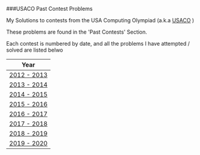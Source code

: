 ###USACO Past Contest Problems

My Solutions to contests from the USA Computing Olympiad (a.k.a [USACO](usaco.org) )

These problems are found in the 'Past Contests' Section. 

Each contest is numbered by date, and all the problems I have attempted / solved are listed belwo

| Year |
|-------| 
| [2012 - 2013](https://github.com/BinaryCrazy/programming-for-glory/tree/code-in-progress/USACO/Past%20Contest%20Problems/2012%20-%202013)  | 
| [2013 - 2014](https://github.com/BinaryCrazy/programming-for-glory/tree/code-in-progress/USACO/Past%20Contest%20Problems/2013%20-%202014)  |
| [2014 - 2015](https://github.com/BinaryCrazy/programming-for-glory/tree/code-in-progress/USACO/Past%20Contest%20Problems/2014%20-%202015) |  
| [2015 - 2016](https://github.com/BinaryCrazy/programming-for-glory/tree/code-in-progress/USACO/Past%20Contest%20Problems/2015%20-%202016)  | 
| [2016 - 2017](https://github.com/BinaryCrazy/programming-for-glory/tree/code-in-progress/USACO/Past%20Contest%20Problems/2016%20-%202017)  |
| [2017 - 2018](https://github.com/BinaryCrazy/programming-for-glory/tree/code-in-progress/USACO/Past%20Contest%20Problems/2017%20-%202018) |
| [2018 - 2019](https://github.com/BinaryCrazy/programming-for-glory/tree/code-in-progress/USACO/Past%20Contest%20Problems/2018%20-%202019) |
| [2019 - 2020](https://github.com/BinaryCrazy/programming-for-glory/tree/code-in-progress/USACO/Past%20Contest%20Problems/2019%20-%202020) |
 
